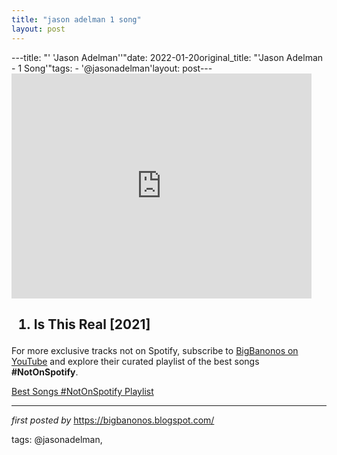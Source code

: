 ```yaml
---
title: "jason adelman 1 song"
layout: post
---
```

---title: "' 'Jason Adelman''"date: 2022-01-20original_title: "'Jason Adelman - 1 Song'"tags:  - '@jasonadelman'layout: post---<iframe frameborder="0" height="360" src="https://youtube.com/embed/NWNpvwiFijo" width="480"></iframe><h2><ol><li>Is This Real [2021]</li></ol></h2><!--Subscribe and Playlist Links--><div>    <p>For more exclusive tracks not on Spotify, subscribe to <a href="https://www.youtube.com/@BigBanonos" target="_blank">BigBanonos on YouTube</a> and explore their curated playlist of the best songs <strong>#NotOnSpotify</strong>.</p>    <p><a href="https://www.youtube.com/playlist?list=PLtuNtuTatqI0kFahUCbtbfenC_ET5O_tr" target="_blank">Best Songs #NotOnSpotify Playlist<br /></a></p></div><hr /><p><em>first posted by</em> <a href="https://bigbanonos.blogspot.com/" rel="noopener" target="_new">https://bigbanonos.blogspot.com/</a></p><p>tags: @jasonadelman,</p>